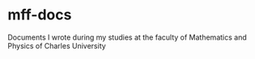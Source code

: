 # mff-docs
Documents I wrote during my studies at the faculty of Mathematics and Physics of Charles University
